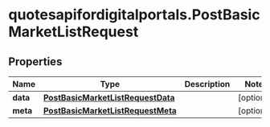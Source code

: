 # quotesapifordigitalportals.PostBasicMarketListRequest

## Properties

Name | Type | Description | Notes
------------ | ------------- | ------------- | -------------
**data** | [**PostBasicMarketListRequestData**](PostBasicMarketListRequestData.md) |  | [optional] 
**meta** | [**PostBasicMarketListRequestMeta**](PostBasicMarketListRequestMeta.md) |  | [optional] 


